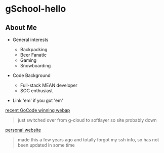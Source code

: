 # gSchool-hello

## About Me

- General interests 
  * Backpacking
  * Beer Fanatic
  * Gaming
  * Snowboarding 

- Code Background 
  * Full-stack MEAN developer
  * SOC enthusiast

- Link 'em' if you got 'em'

[recent GoCode winning webap](http://pikrknows.com/) 
>just switched over from g-cloud to softlayer so site probably down

[personal website](http://kmwinndevelopment.com/) 
>made this a few years ago and totally forgot my ssh info, so has not been updated in some time

